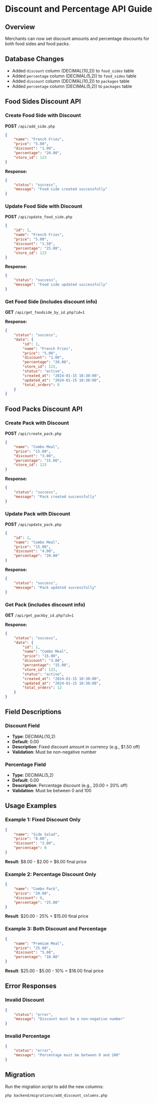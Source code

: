 # Discount and Percentage API Guide

## Overview
Merchants can now set discount amounts and percentage discounts for both food sides and food packs.

## Database Changes
- Added `discount` column (DECIMAL(10,2)) to `food_sides` table
- Added `percentage` column (DECIMAL(5,2)) to `food_sides` table
- Added `discount` column (DECIMAL(10,2)) to `packages` table
- Added `percentage` column (DECIMAL(5,2)) to `packages` table

## Food Sides Discount API

### Create Food Side with Discount
**POST** `/api/add_side.php`

```json
{
    "name": "French Fries",
    "price": "5.00",
    "discount": "1.00",
    "percentage": "20.00",
    "store_id": 123
}
```

**Response:**
```json
{
    "status": "success",
    "message": "Food side created successfully"
}
```

### Update Food Side with Discount
**POST** `/api/update_food_side.php`

```json
{
    "id": 1,
    "name": "French Fries",
    "price": "5.00",
    "discount": "1.50",
    "percentage": "25.00",
    "store_id": 123
}
```

**Response:**
```json
{
    "status": "success",
    "message": "Food side updated successfully"
}
```

### Get Food Side (includes discount info)
**GET** `/api/get_foodside_by_id.php?id=1`

**Response:**
```json
{
    "status": "success",
    "data": {
        "id": 1,
        "name": "French Fries",
        "price": "5.00",
        "discount": "1.00",
        "percentage": "20.00",
        "store_id": 123,
        "status": "active",
        "created_at": "2024-01-15 10:30:00",
        "updated_at": "2024-01-15 10:30:00",
        "total_orders": 8
    }
}
```

## Food Packs Discount API

### Create Pack with Discount
**POST** `/api/create_pack.php`

```json
{
    "name": "Combo Meal",
    "price": "15.00",
    "discount": "3.00",
    "percentage": "15.00",
    "store_id": 123
}
```

**Response:**
```json
{
    "status": "success",
    "message": "Pack created successfully"
}
```

### Update Pack with Discount
**POST** `/api/update_pack.php`

```json
{
    "id": 1,
    "name": "Combo Meal",
    "price": "15.00",
    "discount": "4.00",
    "percentage": "20.00"
}
```

**Response:**
```json
{
    "status": "success",
    "message": "Pack updated successfully"
}
```

### Get Pack (includes discount info)
**GET** `/api/get_packby_id.php?id=1`

**Response:**
```json
{
    "status": "success",
    "data": {
        "id": 1,
        "name": "Combo Meal",
        "price": "15.00",
        "discount": "3.00",
        "percentage": "15.00",
        "store_id": 123,
        "status": "active",
        "created_at": "2024-01-15 10:30:00",
        "updated_at": "2024-01-15 10:30:00",
        "total_orders": 12
    }
}
```

## Field Descriptions

### Discount Field
- **Type**: DECIMAL(10,2)
- **Default**: 0.00
- **Description**: Fixed discount amount in currency (e.g., $1.50 off)
- **Validation**: Must be non-negative number

### Percentage Field
- **Type**: DECIMAL(5,2)
- **Default**: 0.00
- **Description**: Percentage discount (e.g., 20.00 = 20% off)
- **Validation**: Must be between 0 and 100

## Usage Examples

### Example 1: Fixed Discount Only
```json
{
    "name": "Side Salad",
    "price": "8.00",
    "discount": "2.00",
    "percentage": 0
}
```
**Result**: $8.00 - $2.00 = $6.00 final price

### Example 2: Percentage Discount Only
```json
{
    "name": "Combo Pack",
    "price": "20.00",
    "discount": 0,
    "percentage": "25.00"
}
```
**Result**: $20.00 - 25% = $15.00 final price

### Example 3: Both Discount and Percentage
```json
{
    "name": "Premium Meal",
    "price": "25.00",
    "discount": "5.00",
    "percentage": "10.00"
}
```
**Result**: $25.00 - $5.00 - 10% = $18.00 final price

## Error Responses

### Invalid Discount
```json
{
    "status": "error",
    "message": "Discount must be a non-negative number"
}
```

### Invalid Percentage
```json
{
    "status": "error",
    "message": "Percentage must be between 0 and 100"
}
```

## Migration
Run the migration script to add the new columns:
```bash
php backend/migrations/add_discount_columns.php
```
